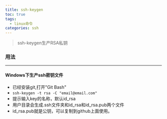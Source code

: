 ```yaml
---
title: ssh-keygen
toc: true
tags:
  - linux命令
categories: ssh
---
```

> ssh-keygen生产RSA私钥

<!--more-->  

### 用法
---

#### Windows下生产ssh密钥文件
- 已经安装git,打开"Git Bash"
- `ssh-keygen -t rsa -C "email@email.com"`
- 提示输入key的名称，默认id_rsa
- 用户目录会生成.ssh文件夹和id_rsa和id_rsa.pub两个文件
- id_rsa.pub就是公钥，可以复制到github上面使用。
